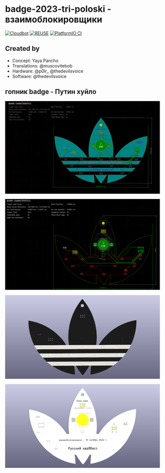 # badge-2023-tri-poloski - взаимоблокировщики

[![Cloudbot](https://github.com/DEAD10C5/badge-2023-tri-poloski/actions/workflows/cloudbot-call.yml/badge.svg)](https://github.com/DEAD10C5/badge-2023-tri-poloski/actions/workflows/cloudbot-call.yml) [![REUSE](https://github.com/DEAD10C5/badge-2023-tri-poloski/actions/workflows/reuse.yml/badge.svg)](https://github.com/DEAD10C5/badge-2023-tri-poloski/actions/workflows/reuse.yml) [![PlatformIO CI](https://github.com/DEAD10C5/badge-2023-tri-poloski/actions/workflows/platformio.yml/badge.svg)](https://github.com/DEAD10C5/badge-2023-tri-poloski/actions/workflows/platformio.yml)

## Created by

- Concept: Yaya Pancho
- Translations: @muscovitebob
- Hardware: @p0lr_ @thedevilsvoice
- Software: @thedevilsvoice

## гопник badge - Путин хуйло

![art](https://github.com/DEAD10C5/badge-2023-tri-poloski/blob/main/pcb/docs/images/adidas-brd2.png)

![routing](https://github.com/DEAD10C5/badge-2023-tri-poloski/blob/main/pcb/docs/images/adidas-brd.png)

![front](https://github.com/DEAD10C5/badge-2023-tri-poloski/blob/main/pcb/docs/images/adidas-front-3d.png)

![back](https://github.com/DEAD10C5/badge-2023-tri-poloski/blob/main/pcb/docs/images/adidas-back-3d.png)
